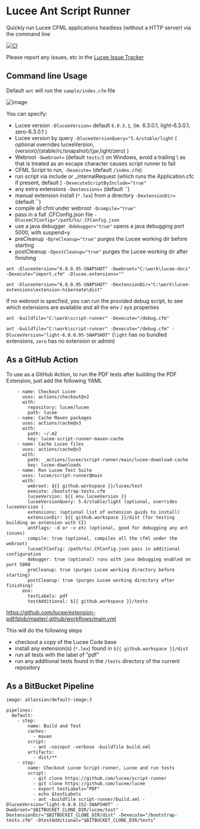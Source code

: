 # Lucee Ant Script Runner

Quickly run Lucee CFML applications headless (without a HTTP server) via the command line

[![CI](https://github.com/lucee/script-runner/actions/workflows/main.yml/badge.svg)](https://github.com/lucee/script-runner/actions/workflows/main.yml)

Please report any issues, etc in the [Lucee Issue Tracker](https://luceeserver.atlassian.net/issues/?jql=labels%20%3D%20%22script-runner%22)

## Command line Usage

Default `ant` will run the `sample/index.cfm` file

![image](https://user-images.githubusercontent.com/426404/122402355-b0dbf980-cf7d-11eb-8837-37dec47d0713.png)

You can specify:

- Lucee version `-DluceeVersion=` default `6.0.3.1`, (ie. 6.3.0.1, light-6.3.0.1, zero-6.3.0.1 )
- Lucee version by query `-DluceeVersionQuery="5.4/stable/light` ( optional overrides luceeVersion, (version)/(stable/rc/snapshot)/(jar,light/zero) )
- Webroot `-Dwebroot=`  (default `tests/`) on Windows, avoid a trailing \ as that is treated as an escape character causes script runner to fail
- CFML Script to run, `-Dexecute=` (default `/index.cfm`)
- run script via include or _internalRequest (which runs the Application.cfc if present, default ) `-DexecuteScriptByInclude="true"`
- any extra extensions `-Dextensions=` (default ``)
- manual extension install (`*.lex`) from a directory `-DextensionDir=` (default ``)
- compile all cfml under webroot `-Dcompile="true"`
- pass in a full .CFConfig.json file `-DluceeCFConfig="/path/to/.CFConfig.json`
- use a java debugger `-Ddebugger="true"` opens a java debugging port 5000, with suspend=y
- preCleanup `-DpreCleanup="true"` purges the Lucee working dir before starting
- postCleanup `-DpostCleanup="true"` purges the Lucee working dir after finishing

`ant -DluceeVersion="6.0.0.95-SNAPSHOT" -Dwebroot="C:\work\lucee-docs" -Dexecute="import.cfm" -Dlucee.extensions=""`

`ant -DluceeVersion="6.0.0.95-SNAPSHOT" -DextensionDir="C:\work\lucee-extensions\extension-hibernate\dist"`

If no webroot is specfied, you can run the provided debug script, to see which extensions are available and all the env / sys properties

`ant -buildfile="C:\work\script-runner" -Dexecute="/debug.cfm"`

`ant -buildfile="C:\work\script-runner" -Dexecute="/debug.cfm" -DluceeVersion="light-6.0.0.95-SNAPSHOT"` (`light` has no bundled extensions, `zero` has no extension or admin)

## As a GitHub Action

To use as a GitHub Action, to run the PDF tests after building the PDF Extension, just add the following YAML

```
    - name: Checkout Lucee
      uses: actions/checkout@v2
      with:
        repository: lucee/lucee
        path: lucee
    - name: Cache Maven packages
      uses: actions/cache@v3
      with:
        path: ~/.m2
        key: lucee-script-runner-maven-cache
    - name: Cache Lucee files
      uses: actions/cache@v3
      with:
        path: _actions/lucee/script-runner/main/lucee-download-cache
        key: lucee-downloads
    - name: Run Lucee Test Suite
      uses: lucee/script-runner@main
      with:
        webroot: ${{ github.workspace }}/lucee/test
        execute: /bootstrap-tests.cfm
        luceeVersion: ${{ env.luceeVersion }}
        luceeVersionQuery: 5.4/stable/light (optional, overrides luceeVersion )
        extensions: (optional list of extension guids to install)
        extensionDir: ${{ github.workspace }}/dist (for testing building an extension with CI)
        antFlags: -d or -v etc (optional, good for debugging any ant issues)
        compile: true (optional, compiles all the cfml under the webroot)
        luceeCFConfig: /path/to/.CFConfig.json pass in additional configuration
        debugger: true (optional) runs with java debugging enabled on port 5000
        preCleanup: true (purges Lucee working directory before starting)
        postCleanup: true (purges Lucee working directory after finishing)
      env:
        testLabels: pdf
        testAdditional: ${{ github.workspace }}/tests
```

https://github.com/lucee/extension-pdf/blob/master/.github/workflows/main.yml

This will do the following steps

- checkout a copy of the Lucee Code base
- install any extension(s) (`*.lex`) found in `${{ github.workspace }}/dist`
- run all tests with the label of "pdf"
- run any additional tests found in the `/tests` directory of the current repository

## As a BitBucket Pipeline

```
image: atlassian/default-image:3

pipelines:
  default:
    - step:
        name: Build and Test
        caches:
          - maven
        script:
          - ant -noinput -verbose -buildfile build.xml
        artifacts:
          - dist/**
    - step:
        name: Checkout Lucee Script-runner, Lucee and run tests
        script:
          - git clone https://github.com/lucee/script-runner
          - git clone https://github.com/lucee/lucee
          - export testLabels="PDF"
          - echo $testLabels
          - ant -buildfile script-runner/build.xml -DluceeVersion="light-6.0.0.152-SNAPSHOT" -Dwebroot="$BITBUCKET_CLONE_DIR/lucee/test" -DextensionDir="$BITBUCKET_CLONE_DIR/dist" -Dexecute="/bootstrap-tests.cfm" -DtestAdditional="$BITBUCKET_CLONE_DIR/tests"
```
